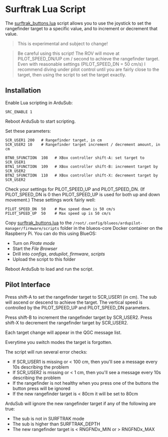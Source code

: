 # Surftrak Lua Script

The [surftrak_buttons.lua](surftrak_buttons.lua) script allows you to use the joystick to set the rangefinder target
to a specific value, and to increment or decrement that value.

> This is experimental and subject to change!

> Be careful using this script! The ROV will move at PILOT_SPEED_DN/UP cm / second to achieve the rangefinder target.
> Even with reasonable settings (PILOT_SPEED_DN = 50 cm/s) I recommend diving under pilot control until you are fairly
> close to the target, then using the script to set the target exactly.

## Installation

Enable Lua scripting in ArduSub:
~~~
SRC_ENABLE 1
~~~

Reboot ArduSub to start scripting.

Set these parameters:
~~~
SCR_USER1 200   # Rangefinder target, in cm
SCR_USER2 10    # Rangefinder target increment / decrement amount, in cm

BTN0_SFUNCTION  108   # XBox controller shift-A: set target to SCR_USER1
BTN1_SFUNCTION  109   # XBox controller shift-B: increment target by SCR_USER2
BTN2_SFUNCTION  110   # XBox controller shift-X: decrement target by SCR_USER2
~~~

Check your settings for PILOT_SPEED_UP and PILOT_SPEED_DN. (If PILOT_SPEED_DN is 0 then PILOT_SPEED_UP is used for both
up and down movement.) These settings work fairly well:
~~~
PILOT_SPEED_DN	50    # Max speed down is 50 cm/s
PILOT_SPEED_UP	50    # Max speed up is 50 cm/s
~~~

Copy [surftrak_buttons.lua](surftrak_buttons.lua) to the `/root/.config/blueos/ardupilot-manager/firmware/scripts` folder
in the blueos-core Docker container on the Raspberry Pi. You can do this using BlueOS:
* Turn on _Pirate mode_
* Start the _File Browser_
* Drill into _configs_, _ardupilot_, _firmware_, _scripts_
* Upload the script to this folder

Reboot ArduSub to load and run the script.

## Pilot Interface

Press shift-A to set the rangefinder target to SCR_USER1 (in cm). The sub will ascend or descend to achieve the target.
The vertical speed is controlled by the PILOT_SPEED_UP and PILOT_SPEED_DN parameters.

Press shift-B to increment the rangefinder target by SCR_USER2.
Press shift-X to decrement the rangefinder target by SCR_USER2.

Each target change will appear in the QGC message list.

Everytime you switch modes the target is forgotten.

The script will run several error checks:
* If SCR_USER1 is missing or < 100 cm, then you'll see a message every 10s describing the problem
* If SCR_USER2 is missing or < 1 cm, then you'll see a message every 10s describing the problem
* If the rangefinder is not healthy when you press one of the buttons the button press will be ignored
* If the new rangefinder target is < 80cm it will be set to 80cm

ArduSub will ignore the new rangefinder target if any of the following are true:
* The sub is not in SURFTRAK mode
* The sub is higher than SURFTRAK_DEPTH
* The new rangefinder target is < RNGFNDx_MIN or > RNGFNDx_MAX
